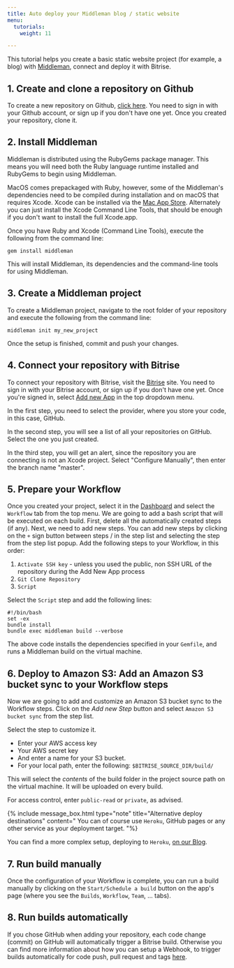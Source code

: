 ```yaml
---
title: Auto deploy your Middleman blog / static website
menu:
  tutorials:
    weight: 11

---
```

This tutorial helps you create a basic static website project (for example, a blog) with [Middleman](https://middlemanapp.com/),
connect and deploy it with Bitrise.

## 1. Create and clone a repository on Github

To create a new repository on Github, [click here](https://github.com/repositories/new).
You need to sign in with your Github account, or sign up if you don't have one yet.
Once you created your repository, clone it.

## 2. Install Middleman

Middleman is distributed using the RubyGems package manager.
This means you will need both the Ruby language runtime installed and RubyGems to begin using Middleman.

MacOS comes prepackaged with Ruby, however, some of the Middleman's dependencies need to be compiled
during installation and on macOS that requires Xcode.
Xcode can be installed via the [Mac App Store](http://itunes.apple.com/us/app/xcode/id497799835?ls=1&mt=12).
Alternately you can just install the Xcode Command Line Tools, that should be enough
if you don't want to install the full Xcode.app.

Once you have Ruby and Xcode (Command Line Tools), execute the following from the command line:

    gem install middleman

This will install Middleman, its dependencies and the command-line tools for using Middleman.

## 3. Create a Middleman project

To create a Middleman project, navigate to the root folder of your repository and execute the following from the command line:

    middleman init my_new_project

Once the setup is finished, commit and push your changes.

## 4. Connect your repository with Bitrise

To connect your repository with Bitrise, visit the [Bitrise](https://www.bitrise.io/) site.
You need to sign in with your Bitrise account, or sign up if you don't have one yet.
Once you're signed in, select [Add new App](https://www.bitrise.io/apps/add) in the top dropdown menu.

In the first step, you need to select the provider, where you store your code, in this case, GitHub.

In the second step, you will see a list of all your repositories on GitHub. Select the one you just created.

In the third step, you will get an alert, since the repository you are connecting is not an Xcode project.
Select "Configure Manually", then enter the branch name "master".

## 5. Prepare your Workflow

Once you created your project, select it in the [Dashboard](https://www.bitrise.io/dashboard)
and select the `Workflow` tab from the top menu.
We are going to add a bash script that will be executed on each build.
First, delete all the automatically created steps (if any).
Next, we need to add new steps.
You can add new steps by clicking on the `+` sign button between steps / in the step list and selecting the step
from the step list popup. Add the following steps to your Workflow, in this order:

1. `Activate SSH key` - unless you used the public, non SSH URL of the repository during the Add New App process
2. `Git Clone Repository`
3. `Script`

Select the `Script` step and add the following lines:

    #!/bin/bash
    set -ex
    bundle install
    bundle exec middleman build --verbose

The above code installs the dependencies specified in your `Gemfile`, and runs a Middleman build on the virtual machine.

## 6. Deploy to Amazon S3: Add an Amazon S3 bucket sync to your Workflow steps

Now we are going to add and customize an Amazon S3 bucket sync to the Workflow steps.
Click on the _Add new Step_ button and select `Amazon S3 bucket sync` from the step list.

Select the step to customize it.

* Enter your AWS access key
* Your AWS secret key
* And enter a name for your S3 bucket.
* For your local path, enter the following: `$BITRISE_SOURCE_DIR/build/`

This will select the _contents_ of the build folder in the project source path on the virtual machine.
It will be uploaded on every build.

For access control, enter `public-read` or `private`, as advised.

{% include message_box.html type="note" title="Alternative deploy destinations" content="
You can of course use `Heroku`, GitHub pages or any other service as your deployment target.
"%}

You can find a more complex setup, deploying to `Heroku`,
[on our Blog](http://blog.bitrise.io/2016/04/29/hooking-up-a-middleman-project-to-deploy-a-static-site-to-heroku-with-bitrise.html).

## 7. Run build manually

Once the configuration of your Workflow is complete,
you can run a build manually by clicking on the `Start/Schedule a build` button on the app's page (where you see the
`Builds`, `Workflow`, `Team`, ... tabs).

## 8. Run builds automatically

If you chose GitHub when adding your repository, each code change (commit) on GitHub will automatically trigger a Bitrise build.
Otherwise you can find more information about how you can setup a Webhook, to trigger builds
automatically for code push, pull request and tags [here](/webhooks/).